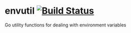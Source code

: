 # envutil [![Build Status](https://circleci.com/gh/rainforestapp/envutil.svg?style=shield&circle-token=52dfd2c23bd7cf92bd4a3fb3f91b5ae1bd8aa072)](https://circleci.com/gh/rainforestapp/envutil)
Go utility functions for dealing with environment variables

